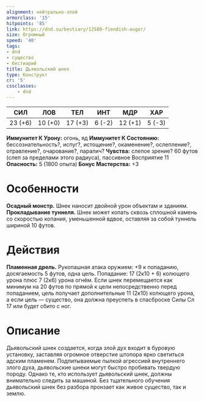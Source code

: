 ```yaml
---
alignment: нейтрально-злой
armorclass: '15'
hitpoints: '85'
link: https://dnd.su/bestiary/12500-fiendish-auger/
size: Огромный
speed: '40'
tags:
- dnd
- существо
- бестиарий
title: Дьявольский шнек
type: Конструкт
cr: '5'
cssclasses:
    - dnd
---
```



| СИЛ | ЛОВ | ТЕЛ | ИНТ | МДР | ХАР |
|---|---|---|---|---|---|
| 23 (+6) | 10 (+0) | 17 (+3) | 6 (-2) | 12 (+1) | 5 (-3) |
**Иммунитет К Урону:** огонь, яд
**Иммунитет К Состоянию:** бессознательность?, испуг?, истощение?, окаменение?, ослепление?, отравление?, очарование?, паралич?
**Чувства:** слепое зрение? 60 футов (слеп за пределами этого радиуса), пассивное Восприятие 11
**Опасность:** 5 (1800 опыта)
**Бонус Мастерства:** +3


# Особенности
**Осадный монстр.** Шнек наносит двойной урон объектам и зданиям.
**Прокладывание туннеля.** Шнек может копать сквозь сплошной камень со скоростью копания, уменьшенной вдвое, оставляя за собой туннель шириной 10 футов.


# Действия
**Пламенная дрель.** Рукопашная атака оружием: +9 к попаданию, досягаемость 5 футов, одна цель. Попадание: 17 (2к10 + 6) колющего урона плюс 7 (2к6) урона огнём. Если шнек перемещается как минимум на 20 футов по прямой к цели непосредственно перед попаданием, цель получает дополнительные 11 (2к10) колющего урона, а если цель — существо, она должна преуспеть в спасброске Силы Сл 17 или будет сбито с ног.


# Описание
Дьявольский шнек создается, когда злой дух входит в буровую установку, заставляя огромное отверстие штопора ярко светиться адским пламенем. Подпитываемые пылкой агрессией внутреннего злого духа, дьявольские шнеки могут быстро пробивать твердую породу. Однако те, кто использует дьявольский шнек, должны внимательно следить за машиной. Без тщательного обучения дьявольский шнек без разбора пронзает как живое существо, так и землю.